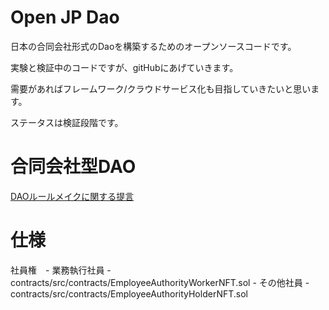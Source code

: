 # Open JP Dao

日本の合同会社形式のDaoを構築するためのオープンソースコードです。

実験と検証中のコードですが、gitHubにあげていきます。

需要があればフレームワーク/クラウドサービス化も目指していきたいと思います。

ステータスは検証段階です。

# 合同会社型DAO

[DAOルールメイクに関する提言](https://storage2.jimin.jp/pdf/news/policy/207470_2.pdf)

# 仕様

社員権　- 業務執行社員 - contracts/src/contracts/EmployeeAuthorityWorkerNFT.sol
       - その他社員 - contracts/src/contracts/EmployeeAuthorityHolderNFT.sol

